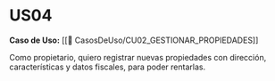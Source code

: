 # US04

**Caso de Uso:** [[📄 CasosDeUso/CU02_GESTIONAR_PROPIEDADES]]

Como propietario, quiero registrar nuevas propiedades con dirección, características y datos fiscales, para poder rentarlas.
